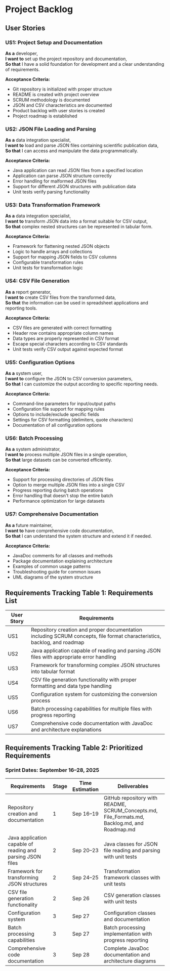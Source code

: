 # Project Backlog

## User Stories

### US1: Project Setup and Documentation
**As a** developer,  
**I want to** set up the project repository and documentation,  
**So that** I have a solid foundation for development and a clear understanding of requirements.

**Acceptance Criteria:**
- Git repository is initialized with proper structure
- README is created with project overview
- SCRUM methodology is documented
- JSON and CSV characteristics are documented
- Product backlog with user stories is created
- Project roadmap is established

### US2: JSON File Loading and Parsing
**As a** data integration specialist,  
**I want to** load and parse JSON files containing scientific publication data,  
**So that** I can access and manipulate the data programmatically.

**Acceptance Criteria:**
- Java application can read JSON files from a specified location
- Application can parse JSON structure correctly
- Error handling for malformed JSON files
- Support for different JSON structures with publication data
- Unit tests verify parsing functionality

### US3: Data Transformation Framework
**As a** data integration specialist,  
**I want to** transform JSON data into a format suitable for CSV output,  
**So that** complex nested structures can be represented in tabular form.

**Acceptance Criteria:**
- Framework for flattening nested JSON objects
- Logic to handle arrays and collections
- Support for mapping JSON fields to CSV columns
- Configurable transformation rules
- Unit tests for transformation logic

### US4: CSV File Generation
**As a** report generator,  
**I want to** create CSV files from the transformed data,  
**So that** the information can be used in spreadsheet applications and reporting tools.

**Acceptance Criteria:**
- CSV files are generated with correct formatting
- Header row contains appropriate column names
- Data types are properly represented in CSV format
- Escape special characters according to CSV standards
- Unit tests verify CSV output against expected format

### US5: Configuration Options
**As a** system user,  
**I want to** configure the JSON to CSV conversion parameters,  
**So that** I can customize the output according to specific reporting needs.

**Acceptance Criteria:**
- Command-line parameters for input/output paths
- Configuration file support for mapping rules
- Options to include/exclude specific fields
- Settings for CSV formatting (delimiters, quote characters)
- Documentation of all configuration options

### US6: Batch Processing
**As a** system administrator,  
**I want to** process multiple JSON files in a single operation,  
**So that** large datasets can be converted efficiently.

**Acceptance Criteria:**
- Support for processing directories of JSON files
- Option to merge multiple JSON files into a single CSV
- Progress reporting during batch operations
- Error handling that doesn't stop the entire batch
- Performance optimization for large datasets

### US7: Comprehensive Documentation
**As a** future maintainer,  
**I want to** have comprehensive code documentation,  
**So that** I can understand the system structure and extend it if needed.

**Acceptance Criteria:**
- JavaDoc comments for all classes and methods
- Package documentation explaining architecture
- Examples of common usage patterns
- Troubleshooting guide for common issues
- UML diagrams of the system structure

## Requirements Tracking Table 1: Requirements List

| User Story | Requirements |
|------------|--------------|
| US1 | Repository creation and proper documentation including SCRUM concepts, file format characteristics, backlog, and roadmap |
| US2 | Java application capable of reading and parsing JSON files with appropriate error handling |
| US3 | Framework for transforming complex JSON structures into tabular format |
| US4 | CSV file generation functionality with proper formatting and data type handling |
| US5 | Configuration system for customizing the conversion process |
| US6 | Batch processing capabilities for multiple files with progress reporting |
| US7 | Comprehensive code documentation with JavaDoc and architecture explanations |

## Requirements Tracking Table 2: Prioritized Requirements

### Sprint Dates: September 16–28, 2025

| Requirements | Stage | Time Estimation | Deliverables |
|--------------|-------|-----------------|--------------|
| Repository creation and documentation | 1 | Sep 16–19 | GitHub repository with README, SCRUM_Concepts.md, File_Formats.md, Backlog.md, and Roadmap.md |
| Java application capable of reading and parsing JSON files | 2 | Sep 20–23 | Java classes for JSON file reading and parsing with unit tests |
| Framework for transforming JSON structures | 2 | Sep 24–25 | Transformation framework classes with unit tests |
| CSV file generation functionality | 2 | Sep 26 | CSV generation classes with unit tests |
| Configuration system | 3 | Sep 27 | Configuration classes and documentation |
| Batch processing capabilities | 3 | Sep 27 | Batch processing implementation with progress reporting |
| Comprehensive code documentation | 3 | Sep 28 | Complete JavaDoc documentation and architecture diagrams |